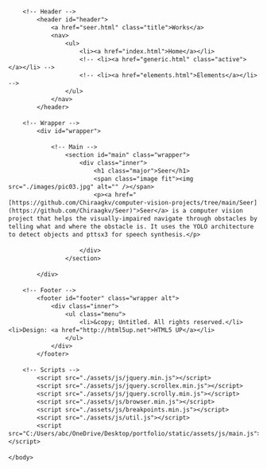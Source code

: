 <!DOCTYPE HTML>
<!--
	Hyperspace by HTML5 UP
	html5up.net | @ajlkn
	Free for personal and commercial use under the CCA 3.0 license (html5up.net/license)
-->
<html>
	<head>
		<title>Seer</title>
		<meta charset="utf-8" />
		<meta name="viewport" content="width=device-width, initial-scale=1, user-scalable=no" />
		<link rel="stylesheet" href="./assets/css/main.css" />
		<link rel="shortcut icon" href="./favicon.ico" type="image/x-icon"> 
		<noscript><link rel="stylesheet" href="./assets/css/noscript.css" /></noscript>
	</head>
	<body class="is-preload">

		<!-- Header -->
			<header id="header">
				<a href="seer.html" class="title">Works</a>
				<nav>
					<ul>
						<li><a href="index.html">Home</a></li>
						<!-- <li><a href="generic.html" class="active"></a></li> -->
						<!-- <li><a href="elements.html">Elements</a></li> -->
					</ul>
				</nav>
			</header>

		<!-- Wrapper -->
			<div id="wrapper">

				<!-- Main -->
					<section id="main" class="wrapper">
						<div class="inner">
							<h1 class="major">Seer</h1>
							<span class="image fit"><img src="./images/pic03.jpg" alt="" /></span>
							<p><a href="[https://github.com/Chiraagkv/computer-vision-projects/tree/main/Seer](https://github.com/Chiraagkv/Seer)">Seer</a> is a computer vision project that helps the visually-impaired navigate through obstacles by telling what and where the obstacle is. It uses the YOLO architecture to detect objects and pttsx3 for speech synthesis.</p>
					
						</div>
					</section>

			</div>

		<!-- Footer -->
			<footer id="footer" class="wrapper alt">
				<div class="inner">
					<ul class="menu">
						<li>&copy; Untitled. All rights reserved.</li><li>Design: <a href="http://html5up.net">HTML5 UP</a></li>
					</ul>
				</div>
			</footer>

		<!-- Scripts -->
			<script src="./assets/js/jquery.min.js"></script>
			<script src="./assets/js/jquery.scrollex.min.js"></script>
			<script src="./assets/js/jquery.scrolly.min.js"></script>
			<script src="./assets/js/browser.min.js"></script>
			<script src="./assets/js/breakpoints.min.js"></script>
			<script src="./assets/js/util.js"></script>
			<script src="C:/Users/abc/OneDrive/Desktop/portfolio/static/assets/js/main.js"></script>

	</body>
</html>
